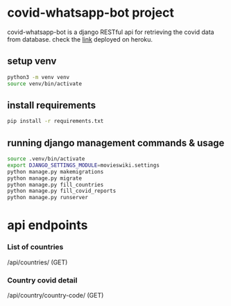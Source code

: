 # covid-whatsapp-bot project

covid-whatsapp-bot is a django RESTful api for retrieving the covid data from database.
check the [link](https://covidbot-durian.herokuapp.com/) deployed on heroku.

## setup venv

```sh
python3 -m venv venv
source venv/bin/activate
```

## install requirements

```bash
pip install -r requirements.txt

```

## running django management commands & usage

```sh
source .venv/bin/activate
export DJANGO_SETTINGS_MODULE=movieswiki.settings
python manage.py makemigrations
python manage.py migrate
python manage.py fill_countries
python manage.py fill_covid_reports
python manage.py runserver
```

# api endpoints

### List of countries

/api/countries/ (GET)

### Country covid detail

/api/country/country-code/ (GET)